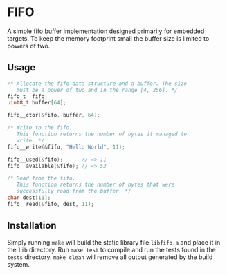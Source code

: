 # FIFO

A simple fifo buffer implementation designed primarily for embedded targets. To keep the memory footprint small the buffer size is limited to powers of two.

## Usage

```c
/* Allocate the fifo data structure and a buffer. The size
   must be a power of two and in the range [4, 256]. */
fifo_t  fifo;
uint8_t buffer[64];

fifo__ctor(&fifo, buffer, 64);

/* Write to the fifo.
   This function returns the number of bytes it managed to
   write. */
fifo__write(&fifo, "Hello World", 11);

fifo__used(&fifo);      // => 11
fifo__available(&fifo); // => 53

/* Read from the fifo.
   This function returns the number of bytes that were
   successfully read from the buffer. */
char dest[11];
fifo__read(&fifo, dest, 11);
```

## Installation

Simply running `make` will build the static library file `libfifo.a` and place it in the `lib` directory. Run `make test` to compile and run the tests found in the `tests` directory. `make clean` will remove all output generated by the build system.
